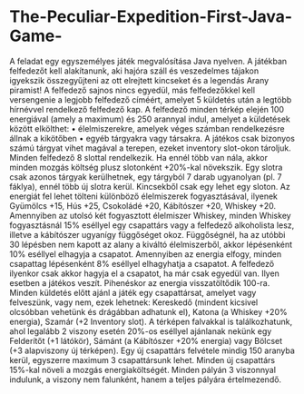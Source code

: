# The-Peculiar-Expedition-First-Java-Game-

A feladat egy egyszemélyes játék megvalósítása Java 
nyelven. A játékban felfedezőt kell alakítanunk, aki hajóra száll 
és veszedelmes tájakon igyekszik összegyűjteni az ott elrejtett 
kincseket és a legendás Arany piramist! A felfedező sajnos 
nincs egyedül, más felfedezőkkel kell versengenie a legjobb 
felfedező címéért, amelyet 5 küldetés után a legtöbb hírnévvel 
rendelkező felfedező kap. 
A felfedező minden térkép elején 100 energiával
(amely a maximum) és 250 arannyal indul, amelyet a 
küldetések között elkölthet:
• élelmiszerekre, amelyek véges számban rendelkezésre állnak a kikötőben
• egyéb tárgyakra vagy társakra.
A játékos csak bizonyos számú tárgyat vihet magával a terepen, ezeket inventory slot-okon tároljuk. 
Minden felfedező 8 slottal rendelkezik. Ha ennél több van nála, akkor minden mozgás költség plusz 
slotonként +20%-kal növekszik. Egy slotra csak azonos tárgyak kerülhetnek, egy tárgyból 7 darab 
ugyanolyan (pl. 7 fáklya), ennél több új slotra kerül. Kincsekből csak egy lehet egy sloton.
Az energiát fel lehet tölteni különböző élelmiszerek fogyasztásával, ilyenek Gyümölcs +15, 
Hús +25, Csokoládé +20, Kábítószer +20, Whiskey +20. Amennyiben az utolsó két fogyasztott 
élelmiszer Whiskey, minden Whiskey fogyasztásnál 15% eséllyel egy csapattárs vagy a felfedező 
alkoholista lesz, illetve a kábítószer ugyanígy függőséget okoz. Függőségnél, ha az utóbbi 30 
lépésben nem kapott az alany a kiváltó élelmiszerből, akkor lépésenként 10% eséllyel elhagyja a 
csapatot. Amennyiben az energia elfogy, minden csapattag lépésenként 8% eséllyel elhagyhatja a 
csapatot. A felfedező ilyenkor csak akkor hagyja el a csapatot, ha már csak egyedül van. Ilyen 
esetben a játékos veszít. Pihenéskor az energia visszatöltődik 100-ra.
Minden küldetés előtt ajánl a játék egy csapattársat, amelyet vagy felveszünk, vagy nem, 
ezek lehetnek: Kereskedő (mindent kicsivel olcsóbban vehetünk és drágábban adhatunk el), 
Katona (a Whiskey +20% energia), Szamár (+2 Inventory slot). A térképen falvakkal is 
találkozhatunk, ahol legalább 2 viszony esetén 20%-os eséllyel ajánlanak nekünk egy Felderítőt
(+1 látókör), Sámánt (a Kábítószer +20% energia) vagy Bölcset (+3 alapviszony új térképen). Egy 
új csapattárs felvétele mindig 150 aranyba kerül, egyszerre maximum 3 csapattársunk lehet. Minden 
új csapattárs 15%-kal növeli a mozgás energiaköltségét. Minden pályán 3 viszonnyal indulunk, a 
viszony nem falunként, hanem a teljes pályára értelmezendő.
